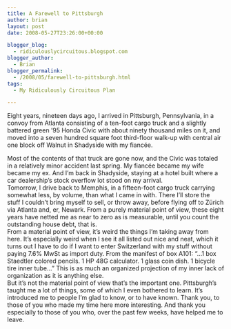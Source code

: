 ```yaml
---
title: A Farewell to Pittsburgh
author: brian
layout: post
date: 2008-05-27T23:26:00+00:00

blogger_blog:
  - ridiculouslycircuitous.blogspot.com
blogger_author:
  - Brian
blogger_permalink:
  - /2008/05/farewell-to-pittsburgh.html
tags:
  - My Ridiculously Circuitous Plan

---
```

Eight years, nineteen days ago, I arrived in Pittsburgh, Pennsylvania, in a convoy from Atlanta consisting of a ten-foot cargo truck and a slightly battered green &#8217;95 Honda Civic with about ninety thousand miles on it, and moved into a seven hundred square foot third-floor walk-up with central air one block off Walnut in Shadyside with my fiancée.

<div>
</div>

<div>
  Most of the contents of that truck are gone now, and the Civic was totaled in a relatively minor accident last spring. My fiancée became my wife became my ex. And I&#8217;m back in Shadyside, staying at a hotel built where a car dealership&#8217;s stock overflow lot stood on my arrival.
</div>

<div>
</div>

<div>
  Tomorrow, I drive back to Memphis, in a fifteen-foot cargo truck carrying somewhat less, by volume, than what I came in with. There I&#8217;ll store the stuff I couldn&#8217;t bring myself to sell, or throw away, before flying off to Zürich via Atlanta and, er, Newark. From a purely material point of view, these eight years have netted me as near to zero as is measurable, until you count the outstanding house debt, that is.
</div>

<div>
</div>

<div>
  From a material point of view, it&#8217;s weird the things I&#8217;m taking away from here. It&#8217;s especially weird when I see it all listed out nice and neat, which it turns out I have to do if I want to enter Switzerland with my stuff without paying 7.6% MwSt as import duty. From the manifest of box A101: &#8220;&#8230;1 box Staedtler colored pencils. 1 HP 48G calculator. 1 glass coin dish. 1 bicycle tire inner tube&#8230;&#8221; This is as much an organized projection of my inner lack of organization as it is anything else.
</div>

<div>
</div>

<div>
  But it&#8217;s not the material point of view that&#8217;s the important one. Pittsburgh&#8217;s taught me a lot of things, some of which I even bothered to learn. It&#8217;s introduced me to people I&#8217;m glad to know, or to have known. Thank you, to those of you who made my time here more interesting. And thank you especially to those of you who, over the past few weeks, have helped me to leave.
</div>